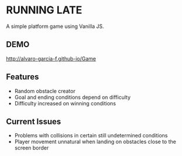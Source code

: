 # RUNNING LATE

A simple platform game using Vanilla JS.

## DEMO

http://alvaro-garcia-f.github-io/Game

## Features

- Random obstacle creator
- Goal and ending conditions depend on difficulty
- Difficulty increased on winning conditions

## Current Issues

- Problems with collisions in certain still undetermined conditions
- Player movement unnatural when landing on obstacles close to the screen border
